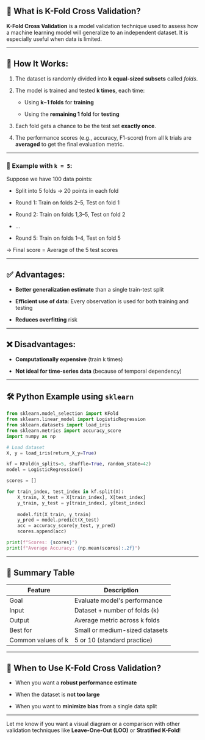 ## 📘 What is K-Fold Cross Validation?

**K-Fold Cross Validation** is a model validation technique used to assess how a machine learning model will generalize to an independent dataset. It is especially useful when data is limited.

---

## 🔄 How It Works:

1. The dataset is randomly divided into **k equal-sized subsets** called _folds_.
    
2. The model is trained and tested **k times**, each time:
    
    - Using **k−1 folds** for **training**
        
    - Using the **remaining 1 fold** for **testing**
        
3. Each fold gets a chance to be the test set **exactly once**.
    
4. The performance scores (e.g., accuracy, F1-score) from all k trials are **averaged** to get the final evaluation metric.
    

---

### 📌 Example with `k = 5`:

Suppose we have 100 data points:

- Split into 5 folds → 20 points in each fold
    
- Round 1: Train on folds 2–5, Test on fold 1
    
- Round 2: Train on folds 1,3–5, Test on fold 2
    
- ...
    
- Round 5: Train on folds 1–4, Test on fold 5
    

→ Final score = Average of the 5 test scores

---

## ✅ Advantages:

- **Better generalization estimate** than a single train-test split
    
- **Efficient use of data**: Every observation is used for both training and testing
    
- **Reduces overfitting** risk
    

---

## ❌ Disadvantages:

- **Computationally expensive** (train k times)
    
- **Not ideal for time-series data** (because of temporal dependency)
    

---

## 🛠 Python Example using `sklearn`

```python
from sklearn.model_selection import KFold
from sklearn.linear_model import LogisticRegression
from sklearn.datasets import load_iris
from sklearn.metrics import accuracy_score
import numpy as np

# Load dataset
X, y = load_iris(return_X_y=True)

kf = KFold(n_splits=5, shuffle=True, random_state=42)
model = LogisticRegression()

scores = []

for train_index, test_index in kf.split(X):
    X_train, X_test = X[train_index], X[test_index]
    y_train, y_test = y[train_index], y[test_index]
    
    model.fit(X_train, y_train)
    y_pred = model.predict(X_test)
    acc = accuracy_score(y_test, y_pred)
    scores.append(acc)

print(f"Scores: {scores}")
print(f"Average Accuracy: {np.mean(scores):.2f}")
```

---

## 🧠 Summary Table

|Feature|Description|
|---|---|
|Goal|Evaluate model's performance|
|Input|Dataset + number of folds (k)|
|Output|Average metric across k folds|
|Best for|Small or medium-sized datasets|
|Common values of k|5 or 10 (standard practice)|

---

## 🧭 When to Use K-Fold Cross Validation?

- When you want a **robust performance estimate**
    
- When the dataset is **not too large**
    
- When you want to **minimize bias** from a single data split
    

---

Let me know if you want a visual diagram or a comparison with other validation techniques like **Leave-One-Out (LOO)** or **Stratified K-Fold**!